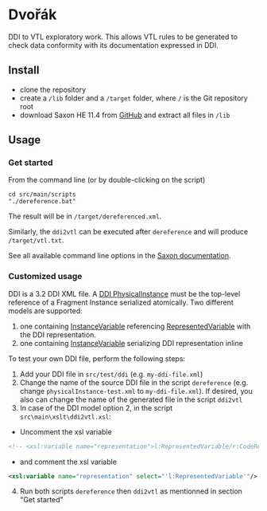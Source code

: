 # Dvořák

DDI to VTL exploratory work. This allows VTL rules to be generated to check data conformity with its documentation expressed in DDI.

## Install

- clone the repository
- create a `/lib` folder and a `/target` folder, where `/` is the Git repository root
- download Saxon HE 11.4 from [GitHub](https://github.com/Saxonica/Saxon-HE/blob/main/11/Java/SaxonHE11-4J.zip) and extract all files in `/lib`

## Usage

### Get started

From the command line (or by double-clicking on the script)
```
cd src/main/scripts
"./dereference.bat"
```

The result will be in `/target/dereferenced.xml`.

Similarly, the `ddi2vtl` can be executed after `dereference` and will produce `/target/vtl.txt`.

See all available command line options in the [Saxon documentation](https://www.saxonica.com/documentation11/index.html#!using-xsl/commandline).

### Customized usage

DDI is a 3.2 DDI XML file. A [DDI PhysicalInstance](https://ddialliance.github.io/ddimodel-web/DDI-L-3.3/item-types/PhysicalInstance/) must be the top-level reference of a Fragment Instance serialized atomically.
Two different models are supported:
1. one containing [InstanceVariable](https://ddialliance.github.io/ddimodel-web/DDI-L-3.3/item-types/Variable/) referencing [RepresentedVariable](https://ddialliance.github.io/ddimodel-web/DDI-L-3.3/item-types/RepresentedVariable/) with the DDI representation.
2. one containing [InstanceVariable](https://ddialliance.github.io/ddimodel-web/DDI-L-3.3/item-types/Variable/) serializing DDI representation inline

To test your own DDI file, perform the following steps:
1. Add your DDI file in `src/test/ddi` (e.g. `my-ddi-file.xml`)
2. Change the name of the source DDI file in the script `dereference` (e.g. change `physicalInstance-test.xml` to `my-ddi-file.xml`). If desired, you also can change the name of the generated file in the script `ddi2vtl`
3. In case of the DDI model option 2, in the script `src\main\xslt\ddi2vtl.xsl`:
  - Uncomment the xsl variable 
  ```xml
  <!-- <xsl:variable name="representation">l:RepresentedVariable/r:CodeRepresentation | l:RepresentedVariable/r:DateTimeRepresentation/r:DateTypeCode | l:RepresentedVariable/r:TextRepresentation | l:RepresentedVariable/r:NumericRepresentation/r:NumericTypeCode</xsl:variable> -->
  ```
  - and comment the xsl variable
  ```xml
  <xsl:variable name="representation" select="'l:RepresentedVariable'"/>
  ```
4. Run both scripts `dereference` then `ddi2vtl` as mentionned in section "Get started"
